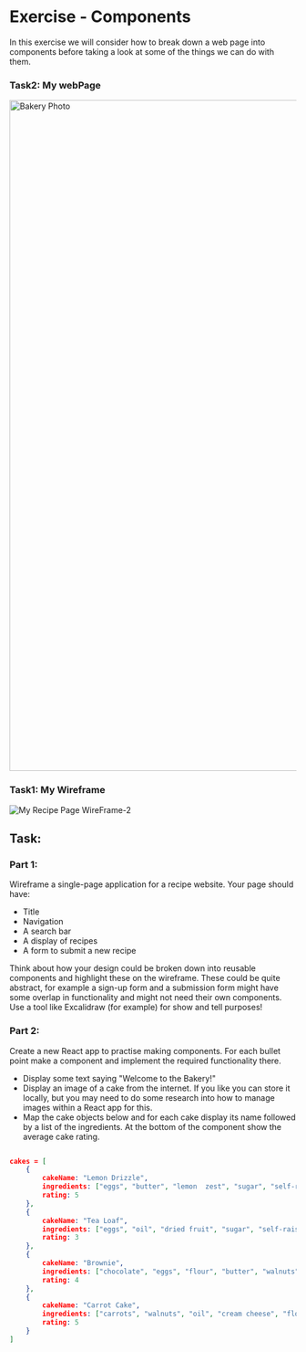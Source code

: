 

# Exercise - Components

In this exercise we will consider how to break down a web page into components before taking a look at some of the things we can do with them.

### Task2: My webPage

<img width="1175" alt="Bakery Photo" src="https://user-images.githubusercontent.com/101633036/173449375-404e0661-8257-4ebf-b58d-244afc865758.png">

### Task1: My Wireframe

![My Recipe Page WireFrame-2](https://user-images.githubusercontent.com/101633036/173450100-d92d3404-6ee6-4edc-a7e7-2c4293e3abe3.png)




## Task:

### Part 1:

Wireframe a single-page application for a recipe website. Your page should have:

- Title
- Navigation
- A search bar
- A display of recipes
- A form to submit a new recipe

Think about how your design could be broken down into reusable components and highlight these on the wireframe. These could be quite abstract, for example a sign-up form and a submission form might have some overlap in functionality and might not need their own components. Use a tool like Excalidraw (for example) for show and tell purposes!


### Part 2:

Create a new React app to practise making components. For each bullet point make a component and implement the required functionality there.

- Display some text saying "Welcome to the Bakery!"
- Display an image of a cake from the internet. If you like you can store it locally, but you may need to do some research into how to manage images within a React app for this.
- Map the cake objects below and for each cake display its name followed by a list of the ingredients. At the bottom of the component show the average cake rating.

```json

cakes = [
    {
        cakeName: "Lemon Drizzle",
        ingredients: ["eggs", "butter", "lemon  zest", "sugar", "self-raising flour"],
        rating: 5
    },
    {
        cakeName: "Tea Loaf",
        ingredients: ["eggs", "oil", "dried fruit", "sugar", "self-raising flour", "strong tea"],
        rating: 3
    },
    {
        cakeName: "Brownie",
        ingredients: ["chocolate", "eggs", "flour", "butter", "walnuts"],
        rating: 4
    },
    {
        cakeName: "Carrot Cake",
        ingredients: ["carrots", "walnuts", "oil", "cream cheese", "flour", "sugar"],
        rating: 5
    }
]

```
